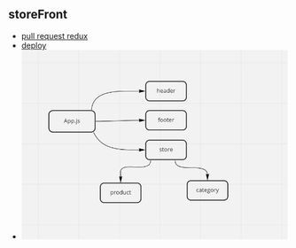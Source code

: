 ## storeFront

- [pull request redux](https://github.com/Saraaltaweel/StoreFront-App/pull/1)
- [deploy](react-app-storefront.netlify.app)
- ![](uml2.PNG)

